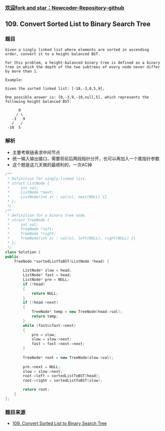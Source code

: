### [欢迎fork and star：Nowcoder-Repository-github](https://github.com/ranjiewwen/Nowcoder)

## 109. Convert Sorted List to Binary Search Tree

### 题目

```
Given a singly linked list where elements are sorted in ascending order, convert it to a height balanced BST.

For this problem, a height-balanced binary tree is defined as a binary tree in which the depth of the two subtrees of every node never differ by more than 1.

Example:

Given the sorted linked list: [-10,-3,0,5,9],

One possible answer is: [0,-3,9,-10,null,5], which represents the following height balanced BST:

      0
     / \
   -3   9
   /   /
 -10  5

```

### 解析

- 主要考察链表求中间节点
- 统一输入输出接口，需要将前后两段指针分开，也可以再加入一个尾指针参数
- 这个题是这几天做的最顺利的，一次AC掉

```C++
/**
 * Definition for singly-linked list.
 * struct ListNode {
 *     int val;
 *     ListNode *next;
 *     ListNode(int x) : val(x), next(NULL) {}
 * };
 */
/**
 * Definition for a binary tree node.
 * struct TreeNode {
 *     int val;
 *     TreeNode *left;
 *     TreeNode *right;
 *     TreeNode(int x) : val(x), left(NULL), right(NULL) {}
 * };
 */
class Solution {
public:
    TreeNode *sortedListToBST(ListNode *head) {
		
		ListNode* slow = head;
		ListNode* fast = head;
		ListNode* pre = NULL;
		if (!head)
		{
			return NULL;
		}
		if (!head->next)
		{
			TreeNode* temp = new TreeNode(head->val);
			return temp;
		}
		while (fast&&fast->next)
		{
			pre = slow;
			slow = slow->next;
			fast = fast->next->next;
		}
		
		TreeNode* root = new TreeNode(slow->val);
        
        pre->next = NULL;
		slow = slow->next;
		root->left = sortedListToBST(head);
		root->right = sortedListToBST(slow);

		return root;
	}
};

```

### 题目来源

- [109. Convert Sorted List to Binary Search Tree](https://leetcode.com/problems/convert-sorted-list-to-binary-search-tree/description/)
